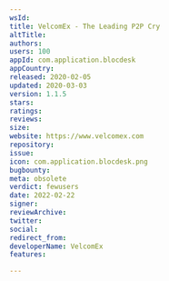 ```yaml
---
wsId: 
title: VelcomEx - The Leading P2P Cry
altTitle: 
authors: 
users: 100
appId: com.application.blocdesk
appCountry: 
released: 2020-02-05
updated: 2020-03-03
version: 1.1.5
stars: 
ratings: 
reviews: 
size: 
website: https://www.velcomex.com
repository: 
issue: 
icon: com.application.blocdesk.png
bugbounty: 
meta: obsolete
verdict: fewusers
date: 2022-02-22
signer: 
reviewArchive: 
twitter: 
social: 
redirect_from: 
developerName: VelcomEx
features: 

---
```


